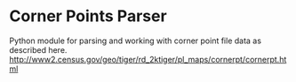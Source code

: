 Corner Points Parser
====================

Python module for parsing and working with corner point file data as described here. 
http://www2.census.gov/geo/tiger/rd_2ktiger/pl_maps/cornerpt/cornerpt.html


